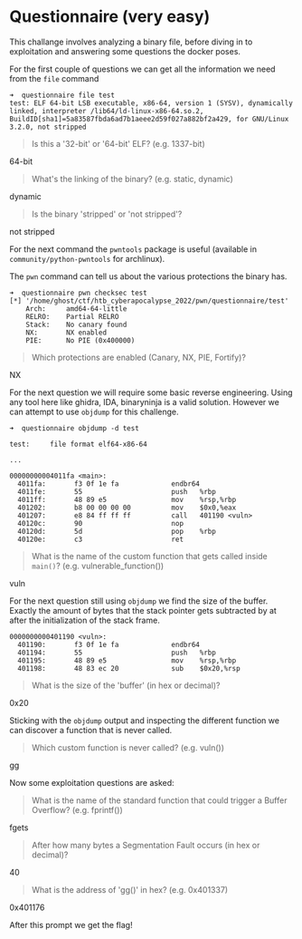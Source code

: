 # Questionnaire (very easy)
This challange involves analyzing a binary file, before diving in to exploitation and answering some questions the docker poses.

For the first couple of questions we can get all the information we need from the `file` command

```shell
➜  questionnaire file test
test: ELF 64-bit LSB executable, x86-64, version 1 (SYSV), dynamically linked, interpreter /lib64/ld-linux-x86-64.so.2, BuildID[sha1]=5a83587fbda6ad7b1aeee2d59f027a882bf2a429, for GNU/Linux 3.2.0, not stripped
```

> Is this a '32-bit' or '64-bit' ELF? (e.g. 1337-bit)

64-bit

> What's the linking of the binary? (e.g. static, dynamic)


dynamic

> Is the binary 'stripped' or 'not stripped'?

not stripped

For the next command the `pwntools` package is useful (available in `community/python-pwntools` for archlinux).

The `pwn` command can tell us about the various protections the binary has.

```shell
➜  questionnaire pwn checksec test
[*] '/home/ghost/ctf/htb_cyberapocalypse_2022/pwn/questionnaire/test'
    Arch:     amd64-64-little
    RELRO:    Partial RELRO
    Stack:    No canary found
    NX:       NX enabled
    PIE:      No PIE (0x400000)
```

> Which protections are enabled (Canary, NX, PIE, Fortify)?

NX

For the next question we will require some basic reverse engineering. Using any tool here like ghidra, IDA, binaryninja is a valid solution. However we can attempt to use `objdump` for this challenge.

```shell
➜  questionnaire objdump -d test

test:     file format elf64-x86-64

...

00000000004011fa <main>:
  4011fa:       f3 0f 1e fa             endbr64
  4011fe:       55                      push   %rbp
  4011ff:       48 89 e5                mov    %rsp,%rbp
  401202:       b8 00 00 00 00          mov    $0x0,%eax
  401207:       e8 84 ff ff ff          call   401190 <vuln>
  40120c:       90                      nop
  40120d:       5d                      pop    %rbp
  40120e:       c3                      ret

```

> What is the name of the custom function that gets called inside `main()`? (e.g. vulnerable_function())

vuln

For the next question still using `objdump` we find the size of the buffer. Exactly the amount of bytes that the stack pointer gets subtracted by at after the initialization of the stack frame.

```
0000000000401190 <vuln>:
  401190:       f3 0f 1e fa             endbr64
  401194:       55                      push   %rbp
  401195:       48 89 e5                mov    %rsp,%rbp
  401198:       48 83 ec 20             sub    $0x20,%rsp
```

> What is the size of the 'buffer' (in hex or decimal)?

0x20

Sticking with the `objdump` output and inspecting the different function we can discover a function that is never called.

> Which custom function is never called? (e.g. vuln())

gg

Now some exploitation questions are asked:

> What is the name of the standard function that could trigger a Buffer Overflow? (e.g. fprintf())

fgets

> After how many bytes a Segmentation Fault occurs (in hex or decimal)?

40

> What is the address of 'gg()' in hex? (e.g. 0x401337)

0x401176

After this prompt we get the flag!
